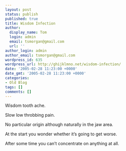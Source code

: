 ```yaml
---
layout: post
status: publish
published: true
title: Wisdom Infection
author:
  display_name: Tom
  login: admin
  email: tsmorgan@gmail.com
  url: ''
author_login: admin
author_email: tsmorgan@gmail.com
wordpress_id: 635
wordpress_url: http://ghijklmno.net/wisdom-infection/
date: '2005-02-28 11:23:00 +0000'
date_gmt: '2005-02-28 11:23:00 +0000'
categories:
- Old Blog
tags: []
comments: []
---
```

<!-- more -->

<p>Wisdom tooth ache.</p>

<p>Slow low throbbing pain.</p>

<p>No particular origin although naturally in the jaw area.</p>

<p>At the start you wonder whether it&#8217;s going to get worse.</p>

<p>After some time you can&#8217;t concentrate on anything at all.</p>

